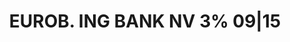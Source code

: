 ---
layout: asset
title: EUROB. ING BANK NV 3% 09|15                                 
isin: USN45799AA63
---